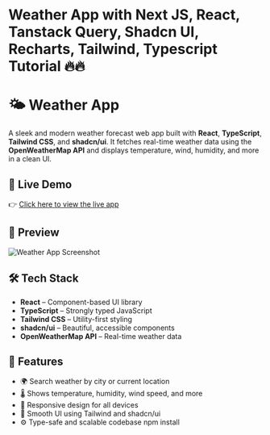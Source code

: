 # Weather App with Next JS, React, Tanstack Query, Shadcn UI, Recharts, Tailwind, Typescript Tutorial 🔥🔥

# 🌤️ Weather App

A sleek and modern weather forecast web app built with **React**, **TypeScript**, **Tailwind CSS**, and **shadcn/ui**. It fetches real-time weather data using the **OpenWeatherMap API** and displays temperature, wind, humidity, and more in a clean UI.

## 🚀 Live Demo

👉 [Click here to view the live app](https://your-live-site-link.com)

## 📸 Preview

![Weather App Screenshot](./screenshot.png)

## 🛠️ Tech Stack

- **React** – Component-based UI library
- **TypeScript** – Strongly typed JavaScript
- **Tailwind CSS** – Utility-first styling
- **shadcn/ui** – Beautiful, accessible components
- **OpenWeatherMap API** – Real-time weather data

## 🔑 Features

- 🌍 Search weather by city or current location
- 🌡️ Shows temperature, humidity, wind speed, and more
- 📱 Responsive design for all devices
- 🎨 Smooth UI using Tailwind and shadcn/ui
- ⚙️ Type-safe and scalable codebase
npm install

